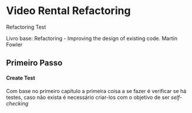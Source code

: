# Video Rental Refactoring
Refactoring Test

Livro base: Refactoring - Improving the design of existing code.
Martin Fowler

## Primeiro Passo

#### Create Test

Com base no primeiro capítulo a primeira coisa a se fazer é verificar se há testes, caso não exista é necessário criar-los com o objetivo de ser *self- checking*